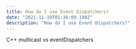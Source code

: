 ```yaml
---
title: How do I use Event Dispatchers?
date: "2021-11-19T01:36:09.198Z"
description: "How do I use Event Dispatchers?"
---
```


C++
multicast vs eventDispatchers
